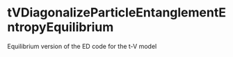 # tVDiagonalizeParticleEntanglementEntropyEquilibrium
Equilibrium version of the ED code for the t-V model
